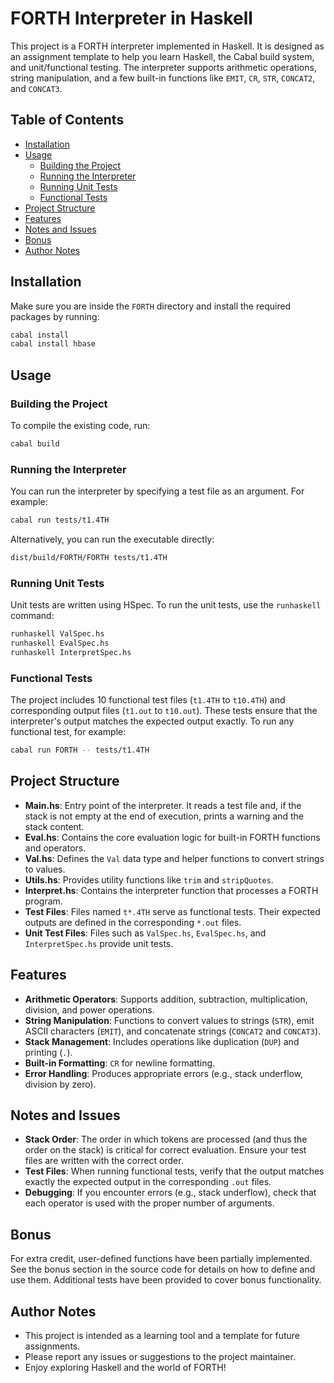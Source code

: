 # FORTH Interpreter in Haskell

This project is a FORTH interpreter implemented in Haskell. It is designed as an assignment template to help you learn Haskell, the Cabal build system, and unit/functional testing. The interpreter supports arithmetic operations, string manipulation, and a few built-in functions like `EMIT`, `CR`, `STR`, `CONCAT2`, and `CONCAT3`.

## Table of Contents

- [Installation](#installation)
- [Usage](#usage)
  - [Building the Project](#building-the-project)
  - [Running the Interpreter](#running-the-interpreter)
  - [Running Unit Tests](#running-unit-tests)
  - [Functional Tests](#functional-tests)
- [Project Structure](#project-structure)
- [Features](#features)
- [Notes and Issues](#notes-and-issues)
- [Bonus](#bonus)
- [Author Notes](#author-notes)

## Installation

Make sure you are inside the `FORTH` directory and install the required packages by running:

```bash
cabal install
cabal install hbase
```

## Usage

### Building the Project

To compile the existing code, run:

```bash
cabal build
```

### Running the Interpreter

You can run the interpreter by specifying a test file as an argument. For example:

```bash
cabal run tests/t1.4TH
```

Alternatively, you can run the executable directly:

```bash
dist/build/FORTH/FORTH tests/t1.4TH
```

### Running Unit Tests

Unit tests are written using HSpec. To run the unit tests, use the `runhaskell` command:

```bash
runhaskell ValSpec.hs
runhaskell EvalSpec.hs
runhaskell InterpretSpec.hs
```

### Functional Tests

The project includes 10 functional test files (`t1.4TH` to `t10.4TH`) and corresponding output files (`t1.out` to `t10.out`). These tests ensure that the interpreter's output matches the expected output exactly. To run any functional test, for example:

```bash
cabal run FORTH -- tests/t1.4TH
```

## Project Structure

- **Main.hs**: Entry point of the interpreter. It reads a test file and, if the stack is not empty at the end of execution, prints a warning and the stack content.
- **Eval.hs**: Contains the core evaluation logic for built-in FORTH functions and operators.
- **Val.hs**: Defines the `Val` data type and helper functions to convert strings to values.
- **Utils.hs**: Provides utility functions like `trim` and `stripQuotes`.
- **Interpret.hs**: Contains the interpreter function that processes a FORTH program.
- **Test Files**: Files named `t*.4TH` serve as functional tests. Their expected outputs are defined in the corresponding `*.out` files.
- **Unit Test Files**: Files such as `ValSpec.hs`, `EvalSpec.hs`, and `InterpretSpec.hs` provide unit tests.

## Features

- **Arithmetic Operators**: Supports addition, subtraction, multiplication, division, and power operations.
- **String Manipulation**: Functions to convert values to strings (`STR`), emit ASCII characters (`EMIT`), and concatenate strings (`CONCAT2` and `CONCAT3`).
- **Stack Management**: Includes operations like duplication (`DUP`) and printing (`.`).
- **Built-in Formatting**: `CR` for newline formatting.
- **Error Handling**: Produces appropriate errors (e.g., stack underflow, division by zero).

## Notes and Issues

- **Stack Order**: The order in which tokens are processed (and thus the order on the stack) is critical for correct evaluation. Ensure your test files are written with the correct order.
- **Test Files**: When running functional tests, verify that the output matches exactly the expected output in the corresponding `.out` files.
- **Debugging**: If you encounter errors (e.g., stack underflow), check that each operator is used with the proper number of arguments.

## Bonus

For extra credit, user-defined functions have been partially implemented. See the bonus section in the source code for details on how to define and use them. Additional tests have been provided to cover bonus functionality.

## Author Notes

- This project is intended as a learning tool and a template for future assignments.
- Please report any issues or suggestions to the project maintainer.
- Enjoy exploring Haskell and the world of FORTH!

